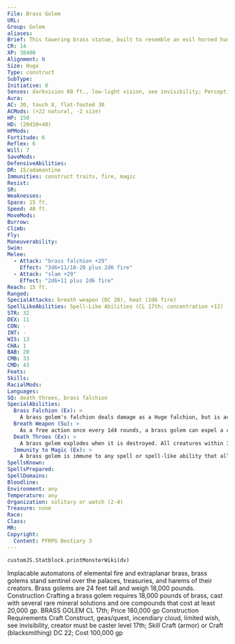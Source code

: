 ```yaml
---
File: Brass Golem
URL: 
Group: Golem
aliases: 
Brief: This towering brass statue, built to resemble an evil horned humanoid, carries a gigantic curved sword in its metal fists.
CR: 14
XP: 38400
Alignment: N
Size: Huge
Type: construct
SubType: 
Initiative: 0
Senses: darkvision 60 ft., low-light vision, see invisibility; Perception +1
Aura: 
AC: 30, touch 8, flat-footed 30
ACMods: (+22 natural, -2 size)
HP: 150
HD: (20d10+40)
HPMods: 
Fortitude: 6
Reflex: 6
Will: 7
SaveMods: 
DefensiveAbilities: 
DR: 15/adamantine
Immunities: construct traits, fire, magic
Resist: 
SR: 
Weaknesses: 
Space: 15 ft.
Speed: 40 ft.
MoveMods: 
Burrow: 
Climb: 
Fly: 
Maneuverability: 
Swim: 
Melee: 
  - Attack: "brass falchion +29"
    Effect: "3d6+11/18-20 plus 2d6 fire"
  - Attack: "slam +29"
    Effect: "2d6+11 plus 2d6 fire"
Reach: 15 ft.
Ranged: 
SpecialAttacks: breath weapon (DC 20), heat (2d6 fire)
SpellLikeAbilities: Spell-Like Abilities (CL 17th; concentration +12)  Constant-see invisibility
STR: 32
DEX: 11
CON: -
INT: -
WIS: 13
CHA: 1
BAB: 20
CMB: 33
CMD: 43
Feats: 
Skills: 
RacialMods: 
Languages: 
SQ: death throes, brass falchion
SpecialAbilities:
  Brass Falchion (Ex): >
    A brass golem's falchion deals damage as a Huge falchion, but is actually a primary natural attack, not a manufactured weapon, and cannot be disarmed.
  Breath Weapon (Su): >
    As a free action once every 1d4 rounds, a brass golem can expel a cloud of smoke and cinders that fills a 20-foot cube. This functions as an incendiary cloud that persists for 1d6 rounds, dealing 6d6 points of fire damage (DC 20 Reflex for half). The save DC is Constitution-based.
  Death Throes (Ex): >
    A brass golem explodes when it is destroyed. All creatures within 30 feet of the golem take 12d8 points of fire damage (DC 20 Reflex for half). The save DC is Constitution-based.
  Immunity to Magic (Ex): >
    A brass golem is immune to any spell or spell-like ability that allows spell resistance. In addition, certain spells and effects function differently against the creature.  • A magical attack that deals cold damage slows a brass golem (as per the slow spell) for 1d6 rounds, with no saving throw.  • A magical attack that deals fire damage breaks any slow effect on the golem and heals 1 point of damage for each 3 points of damage the attack would otherwise deal. If the amount of healing would cause the golem to exceed its full normal hit points, it gains any excess as temporary hit points. A brass golem gets no save against fire effects.
SpellsKnown: 
SpellsPrepared: 
SpellDomains: 
Bloodline: 
Environment: any
Temperature: any
Organization: solitary or watch (2-4)
Treasure: none
Race: 
Class: 
MR: 
Copyright:
  Content: PFRPG Bestiary 3
---
```

```dataviewjs
customJS.Statblock.printMonsterWiki(dv)
```
Implacable automatons of elemental fire and extraplanar brass, brass golems stand sentinel over the palaces, treasuries, and harems of their creators. Brass golems are 24 feet tall and weigh 18,000 pounds.  Construction  Crafting a brass golem requires 18,000 pounds of brass, cast with several rare mineral solutions and ore compounds that cost at least 20,000 gp.  BRASS GOLEM  CL 17th; Price 180,000 gp  Construction  Requirements Craft Construct, geas/quest, incendiary cloud, limited wish, see invisibility, creator must be caster level 17th; Skill Craft (armor) or Craft (blacksmithing) DC 22; Cost 100,000 gp
